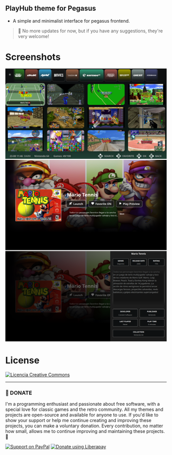 ## PlayHub theme for Pegasus

- A simple and minimalist interface for pegasus frontend.

> 📢 No more updates for now, but if you have any suggestions, they're very welcome!

# Screenshots

![screen1](https://github.com/ZagonAb/PlayHub/blob/071c210d59feac3e5b40274fa1648efa68239c19/.meta/screenshots/screen1.png)
![screen2](https://github.com/ZagonAb/PlayHub/blob/071c210d59feac3e5b40274fa1648efa68239c19/.meta/screenshots/screen2.png)
![screen3](https://github.com/ZagonAb/PlayHub/blob/071c210d59feac3e5b40274fa1648efa68239c19/.meta/screenshots/screen3.png)

 
# License
<a rel="license" href="http://creativecommons.org/licenses/by-nc-sa/4.0/"><img alt="Licencia Creative Commons" style="border-width:0" src="https://i.creativecommons.org/l/by-nc-sa/4.0/88x31.png" /></a><br /><a rel="license" href="http://creativecommons.org/licenses/by-nc-sa/4.0/"></a>

----

### 💖 DONATE
I'm a programming enthusiast and passionate about free software, with a special love for classic games and the retro community. All my themes and projects are open-source and available for anyone to use. If you'd like to show your support or help me continue creating and improving these projects, you can make a voluntary donation. Every contribution, no matter how small, allows me to continue improving and maintaining these projects. 👾

[![Support on PayPal](https://img.shields.io/badge/PayPal-0070ba?style=for-the-badge)](https://paypal.me/ZagonAb)
[![Donate using Liberapay](https://liberapay.com/assets/widgets/donate.svg)](https://liberapay.com/Gonzalo/donate)
